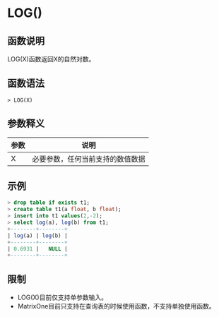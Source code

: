 # **LOG()**

## **函数说明**

LOG(X)函数返回X的自然对数。


## **函数语法**

```
> LOG(X)
```
## **参数释义**
|  参数   | 说明  |
|  ----  | ----  |
| X | 必要参数，任何当前支持的数值数据 |


## **示例**

```sql
> drop table if exists t1;
> create table t1(a float, b float);
> insert into t1 values(2,-2);
> select log(a), log(b) from t1;
+--------+--------+
| log(a) | log(b) |
+--------+--------+
| 0.6931 |   NULL |
+--------+--------+
```

## **限制**
* LOG(X)目前仅支持单参数输入。
* MatrixOne目前只支持在查询表的时候使用函数，不支持单独使用函数。
